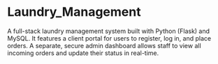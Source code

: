 # Laundry_Management
A full-stack laundry management system built with Python (Flask) and MySQL. It features a client portal for users to register, log in, and place orders. A separate, secure admin dashboard allows staff to view all incoming orders and update their status in real-time.
